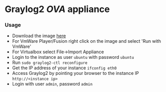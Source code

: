 Graylog2 *OVA* appliance
========================

### Usage

  * Download the image [here](https://packages.graylog2.org/releases/graylog2-omnibus/ova/graylog2.ova)
  * For VmWare Player/Fusion right click on the image and select 'Run with VmWare'
  * For Virtualbox select File->Import Appliance
  * Login to the instance as user `ubuntu` with password `ubuntu`
  * Run `sudo graylog2-ctl reconfigure`
  * Get the IP address of your instance `ifconfig eth0`
  * Access Graylog2 by pointing your browser to the instance IP `http://<instance ip>`
  * Login with user `admin`, password `admin`
